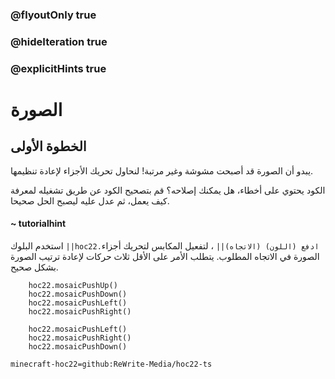 ### @flyoutOnly true
### @hideIteration true
### @explicitHints true


# الصورة

## الخطوة الأولى
يبدو أن الصورة قد أصبحت مشوشة وغير مرتبة! لنحاول تحريك الأجزاء لإعادة تنظيمها.

الكود يحتوي على أخطاء، هل يمكنك إصلاحه؟ قم بتصحيح الكود عن طريق تشغيله لمعرفة كيف يعمل، ثم عدل عليه ليصبح الحل صحيحا.

#### ~ tutorialhint 
استخدم البلوك ``||hoc22.ادفع (اللون) (الاتجاه)||`` ، لتفعيل المكابس لتحريك أجزاء الصورة في الاتجاه المطلوب. يتطلب الأمر على الأقل ثلاث حركات لإعادة ترتيب الصورة بشكل صحيح.

```ghost
    hoc22.mosaicPushUp()
    hoc22.mosaicPushDown()
    hoc22.mosaicPushLeft()
    hoc22.mosaicPushRight()
```
```template
    hoc22.mosaicPushLeft()
    hoc22.mosaicPushRight()
    hoc22.mosaicPushDown()
```

```package
minecraft-hoc22=github:ReWrite-Media/hoc22-ts
```
